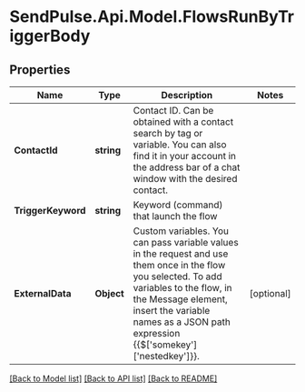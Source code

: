 # SendPulse.Api.Model.FlowsRunByTriggerBody
## Properties

Name | Type | Description | Notes
------------ | ------------- | ------------- | -------------
**ContactId** | **string** | Contact ID. Can be obtained with a contact search by tag or variable. You can also find it in your account in the address bar of a chat window with the desired contact. | 
**TriggerKeyword** | **string** | Keyword (command) that launch the flow | 
**ExternalData** | **Object** | Custom variables. You can pass variable values in the request and use them once in the flow you selected. To add variables to the flow, in the Message element, insert the variable names as a JSON path expression {{$[&#x27;somekey&#x27;][&#x27;nestedkey&#x27;]}}. | [optional] 

[[Back to Model list]](../README.md#documentation-for-models) [[Back to API list]](../README.md#documentation-for-api-endpoints) [[Back to README]](../README.md)

